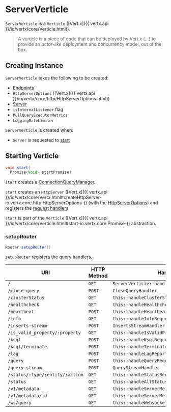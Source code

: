 # ServerVerticle

`ServerVerticle` is a `Verticle` ([Vert.x]({{ vertx.api }}/io/vertx/core/Verticle.html)).

> A verticle is a piece of code that can be deployed by Vert.x (...) to provide an _actor-like_ deployment and concurrency model, out of the box.

## Creating Instance

`ServerVerticle` takes the following to be created:

* <span id="endpoints"> [Endpoints](Endpoints.md)
* <span id="httpServerOptions"> `HttpServerOptions` ([Vert.x]({{ vertx.api }}/io/vertx/core/http/HttpServerOptions.html))
* <span id="server"> [Server](Server.md)
* <span id="isInternalListener"> `isInternalListener` flag
* <span id="pullQueryMetrics"> `PullQueryExecutorMetrics`
* <span id="loggingRateLimiter"> `LoggingRateLimiter`

`ServerVerticle` is created when:

* `Server` is requested to [start](Server.md#start)

## <span id="start"> Starting Verticle

```java
void start(
  Promise<Void> startPromise)
```

`start` creates a [ConnectionQueryManager](#connectionQueryManager).

`start` creates an `HttpServer` ([Vert.x]({{ vertx.api }}/io/vertx/core/Vertx.html#createHttpServer-io.vertx.core.http.HttpServerOptions-)) (with the [HttpServerOptions](#httpServerOptions)) and registers the [request handlers](#setupRouter).

`start` is part of the `Verticle` ([Vert.x]({{ vertx.api }}/io/vertx/core/Verticle.html#start-io.vertx.core.Promise-)) abstraction.

### <span id="setupRouter"> setupRouter

```java
Router setupRouter()
```

`setupRouter` registers the query handlers.

URI      | HTTP Method | Handler
---------|-------------|---------
 `/` | `GET` | `ServerVerticle::handleInfoRedirect`
 `/close-query` | `POST` | `CloseQueryHandler`
 `/clusterStatus` | `GET` | `this::handleClusterStatusRequest`
 `/healthcheck` | `GET` | `this::handleHealthcheckRequest`
 `/heartbeat` | `POST` | `this::handleHeartbeatRequest`
 `/info` | `GET` | `this::handleInfoRequest`
 `/inserts-stream` | `POST` | `InsertsStreamHandler`
 `/is_valid_property/:property` | `GET` | `this::handleIsValidPropertyRequest`
 `/ksql` | `POST` | `this::handleKsqlRequest`
 `/ksql/terminate` | `POST` | `this::handleTerminateRequest`
 `/lag` | `POST` | `this::handleLagReportRequest`
 `/query` | `POST` | `this::handleQueryRequest`
 `/query-stream` | `POST` | `QueryStreamHandler`
 `/status/:type/:entity/:action` | `GET` | `this::handleStatusRequest`
 `/status` | `GET` | `this::handleAllStatusesRequest`
 `/v1/metadata` | `GET` | `this::handleServerMetadataRequest`
 `/v1/metadata/id` | `GET` | `this::handleServerMetadataClusterIdRequest`
 `/ws/query` | `GET` | `this::handleWebsocket`

